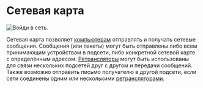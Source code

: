 # Сетевая карта

![Войди в сеть.](oredict:opencomputers:lanCard)

Сетевая карта позволяет [компьютерам](../general/computer.md) отправлять и получать сетевые сообщения. Сообщения (или пакеты) могут быть отправлены либо всем принимающим устройствам в подсети, либо конкретной сетевой карте с определённым адресом. [Ретрансляторы](../block/relay.md) могут быть использованы для связи нескольких подсетей друг с другом и передачи сообщений. Также возможно отправить письмо получателю в другой подсети, если сети соединены одним или несколькими [ретрансляторами](../block/relay.md).

